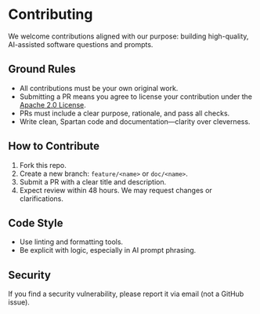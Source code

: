 # Contributing

We welcome contributions aligned with our purpose: building high-quality, AI-assisted software questions and prompts.

## Ground Rules
- All contributions must be your own original work.
- Submitting a PR means you agree to license your contribution under the [Apache 2.0 License](LICENSE).
- PRs must include a clear purpose, rationale, and pass all checks.
- Write clean, Spartan code and documentation—clarity over cleverness.

## How to Contribute
1. Fork this repo.
2. Create a new branch: `feature/<name>` or `doc/<name>`.
3. Submit a PR with a clear title and description.
4. Expect review within 48 hours. We may request changes or clarifications.

## Code Style
- Use linting and formatting tools.
- Be explicit with logic, especially in AI prompt phrasing.

## Security
If you find a security vulnerability, please report it via email (not a GitHub issue).
